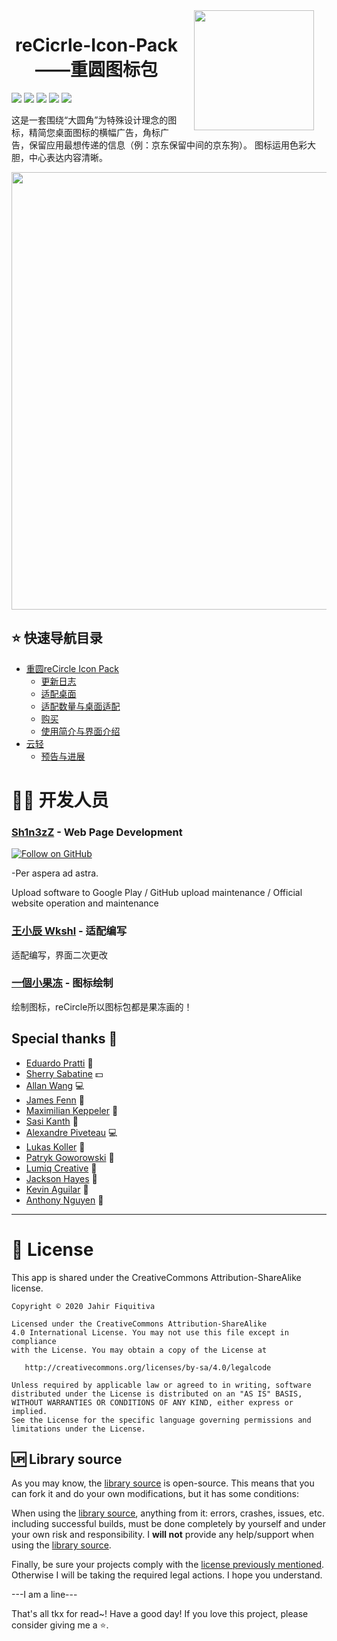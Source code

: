 <img src="./public/circle.png" width="192" align="right" hspace="20" />

 # <center>  reCicrle-Icon-Pack——重圆图标包 </center>

<a target="_blank" href="https://github.com/wkshl/Cicrle-Icon-Pack"><img src="https://img.shields.io/github/stars/wkshl/Cicrle-Icon-Pack" /></a> 
<a target="_blank" href="https://github.com/wkshl/Cicrle-Icon-Pack"><img src="https://img.shields.io/github/last-commit/wkshl/Cicrle-Icon-Pack" /></a>
<a target="_blank" href="https://github.com/wkshl/Cicrle-Icon-Pack"><img src="https://img.shields.io/github/v/release/wkshl/Cicrle-Icon-Pack" /></a>
<a target="_blank" href="https://github.com/wkshl/Cicrle-Icon-Pack"><img src="https://img.shields.io/github/sponsors/wkshl?label=GitHub%20Sponsors" /></a>
<a target="_blank" href="https://github.com/wkshl/Cicrle-Icon-Pack/actions/workflows/build.yml">
<img src="https://github.com/wkshl/Cicrle-Icon-Pack/actions/workflows/build.yml/badge.svg?branch=sample" /></a>

这是一套围绕“大圆角”为特殊设计理念的图标，精简您桌面图标的横幅广告，角标广告，保留应用最想传递的信息（例：京东保留中间的京东狗）。
图标运用色彩大胆，中心表达内容清晰。<br>


<img src="./public/DemoPic.png" width="700" alt="" />

## ⭐ 快速导航目录
* [重圆reCircle Icon Pack](/hitokoto.md)
  * [更新日志](/recircle-gengxin.md)
  * [适配桌面](/recircle-home)
  * [适配数量与桌面适配](/variable-hitokoto.md)
  * [购买](/recircle-buy.md)
  * [使用简介与界面介绍](/all-hitokoto.md)
* [云轻](/suiteki.md)
  * [预告与进展](/start-suiteki.md)


# 💪🏻 开发人员


### [Sh1n3zZ](https://shinezz.cc/) - Web Page Development
[![Follow on GitHub](https://img.shields.io/github/followers/Sh1n3zZ.svg?style=social&label=Follow)](https://github.com/Sh1n3zZ)

-Per aspera ad astra.

Upload software to Google Play / GitHub upload maintenance / Official website operation and maintenance

### [王小辰 Wkshl](https://github.com/wkshl) - 适配编写
适配编写，界面二次更改

### [一個小果冻](http://www.coolapk.com/u/1032987) - 图标绘制
绘制图标，reCircle所以图标包都是果冻画的！

## Special thanks 🙌

- [Eduardo Pratti](https://pratti.design/) 🎨
- [Sherry Sabatine](http://www.ssabatinephotography.com/) 💵
- [Allan Wang](https://www.allanwang.ca/) 💻
- [James Fenn](https://theandroidmaster.github.io/) 🔌
- [Maximilian Keppeler](https://twitter.com/maxKeppeler) 🔌
- [Sasi Kanth](https://twitter.com/its_sasikanth) 🔌
- [Alexandre Piveteau](https://github.com/alexandrepiveteau) 💻
- [Lukas Koller](https://github.com/kollerlukas) 🔌
- [Patryk Goworowski](https://twitter.com/pgoworowski) 🎨
- [Lumiq Creative](https://lumiqcreative.com/) 🎨
- [Jackson Hayes](https://jacksonhayes.xyz/) 📖
- [Kevin Aguilar](https://twitter.com/kevttob) 🎨
- [Anthony Nguyen](https://twitter.com/link6155) 🎨

---

# 🔧 License

This app is shared under the CreativeCommons Attribution-ShareAlike license.

	Copyright © 2020 Jahir Fiquitiva

	Licensed under the CreativeCommons Attribution-ShareAlike 
	4.0 International License. You may not use this file except in compliance 
	with the License. You may obtain a copy of the License at

	   http://creativecommons.org/licenses/by-sa/4.0/legalcode

	Unless required by applicable law or agreed to in writing, software
	distributed under the License is distributed on an "AS IS" BASIS,
	WITHOUT WARRANTIES OR CONDITIONS OF ANY KIND, either express or implied.
	See the License for the specific language governing permissions and
	limitations under the License.

## 🆙 Library source

As you may know, the [library source](https://github.com/jahirfiquitiva/Blueprint/tree/master) is open-source. This means that you can fork it and do your own modifications, but it has some conditions:

When using the [library source](https://github.com/jahirfiquitiva/Blueprint/tree/master), anything from it: errors, crashes, issues, etc. including successful builds, must be done completely by yourself and under your own risk and responsibility. I **will not** provide any help/support when using the [library source](https://github.com/jahirfiquitiva/Blueprint/tree/master).

Finally, be sure your projects comply with the [license previously mentioned](https://github.com/jahirfiquitiva/Blueprint#license). Otherwise I will be taking the required legal actions. I hope you understand.

---I am a line---

That's all tkx for read~!
Have a good day!
If you love this project, please consider giving me a ⭐.
